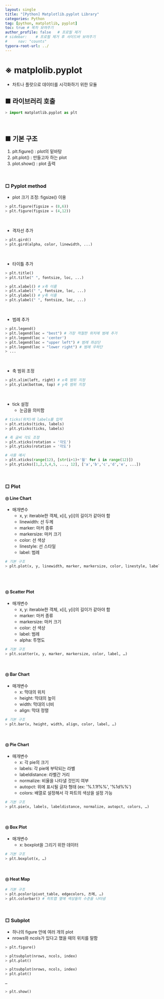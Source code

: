 ```yaml
---
layout: single
title: "[Python] Matplotlib.pyplot Library"
categories: Python
tag: [python, matplotlib, pyplot]
toc: true # 목차 보여주기
author_profile: false   # 프로필 제거
# sidebar:    # 프로필 제거 후 사이드바 보여주기
#     nav: "counts"
typora-root-url: ../
---
```


# **※ matplolib.pyplot**
- 차트나 플랏으로 데이터를 시각화하기 위한 모듈

## ■ 라이브러리 호출

```py
> import matplotlib.pyplot as plt
```

<br>

## ■ 기본 구조
1. plt.figure() : plot의 밑바탕
2. plt.plot() : 만들고자 하는 plot
3. plot.show() : plot 출력

<br>

### □ Pyplot method

- plot 크기 조정: figsize() 이용

```py
> plt.figure(figsize = (8,6))
> plt.figure(figsize = (4,12))
```

<br>

- 격자선 추가

```py
> plt.gird()
> plt.gird(alpha, color, linewidth, ...)
```

<br>

- 타이틀 추가

```py
> plt.title()
> plt.title(" ", fontsize, loc, ...)

> plt.xlabel() # x축 이름
> plt.xlabel(" ", fontsize, loc, ...)
> plt.ylabel() # y축 이름
> plt.ylabel(" ", fontsize, loc, ...)
```

<br>

- 범례 추가

```py
> plt.legend()
> plt.legend(loc = "best") # 가장 적절한 위치에 범례 추가
> plt.legend(loc = 'center')
> plt.legend(loc = "upper left") # 범례 좌상단
> plt.legend(loc = "lower right") # 범례 우하단
> ...
```

<br>

- 축 범위 조정

```py
> plt.xlim(left, right) # x축 범위 지정
> plt.ylim(bottom, top) # y축 범위 지정
```

<br>

- tick 설정
  - 눈금을 의미함

```py
# ticks(위치)에 labels를 입력
> plt.xticks(ticks, labels)
> plt.yticks(ticks, labels)

# 축 글씨 각도 조정
> plt.xticks(rotation = '각도')
> plt.yticks(rotation = '각도')
```

```py
# 사용 예시
> plt.xticks(range(12), [str(i+1)+'월' for i in range(12)])
> plt.yticks([1,2,3,4,5, ..., 12], ['a','b','c','d','e', ...])
```

<br>

### □ Plot

#### ◎ Line Chart
- 매개변수
  - x, y: iterable한 객체, x[i], y[i]의 길이가 같아야 함
  - linewidth: 선 두께
  - marker: 마커 종류
  - markersize: 마커 크기
  - color: 선 색상
  - linestyle: 선 스타일
  - label: 범례

```py
# 기본 구조
> plt.plot(x, y, linewidth, marker, markersize, color, linestyle, label, …)
```

<br>

<br>

#### ◎ Scatter Plot
- 매개변수
  - x, y: iterable한 객체, x[i], y[i]의 길이가 같아야 함
  - marker: 마커 종류
  - markersize: 마커 크기
  - color: 선 색상
  - label: 범례
  - alpha: 투명도

```py
# 기본 구조
> plt.scatter(x, y, marker, markersize, color, label, …)
```

<br>

#### ◎ Bar Chart
- 매개변수
  - x: 막대의 위치
  - height: 막대의 높이
  - width: 막대의 너비
  - align: 막대 정렬

```py
# 기본 구조
> plt.bar(x, height, width, align, color, label, …)
```

<br>

#### ◎ Pie Chart
- 매개변수
  - x: 각 pie의 크기
  - labels: 각 pie에 부탁되는 라벨
  - labeldistance: 라벨간 거리
  - normalize: 비율을 나타낼 것인지 여부
  - autopct: 위에 표시될 글자 형태 (ex: '%.1.1f%%', '%1d%%')
  - colors: 배열로 설정해서 각 파트의 색상을 설정 가능

```py
# 기본 구조
> plt.pie(x, labels, labeldistance, normalize, autopct, colors, …)
```

<br>

#### ◎ Box Plot
- 매개변수
  - x: boxplot을 그리기 위한 데이터

```py
# 기본 구조
> plt.boxplot(x, …)
```

<br>

#### ◎ Heat Map

```py
# 기본 구조
> plt.pcolor(pivot_table, edgecolors, 츠메, …)
> plt.colorbar() # 히트맵 옆에 색상들의 수준을 나타냄
```

<br>

### □ Subplot
- 하나의 figure 안에 여러 개의 plot
- nrows와 ncols가 있다고 했을 때의 위치를 말함

```py
> plt.figure()

> pltsubplot(nrows, ncols, index)
> plt.plot()

> pltsubplot(nrows, ncols, index)
> plt.plot()

…

> plt.show()
```